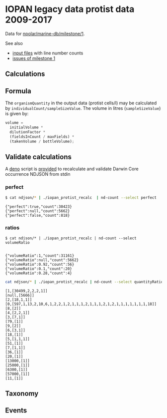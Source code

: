# IOPAN legacy data protist data 2009-2017

Data for [npolar/marine-db/milestone/1](https://github.com/npolar/marine-db/milestone/1).

See also

- [input files](./log/line-counts.txt) with line number counts
- [issues of milestone 1](https://github.com/npolar/marine-db/issues?q=is%3Aissue+milestone%3A%22Original+IOPAN+protist+data+2009-2017+converted+to+Darwin+Core%22)

## Calculations

## Formula

The `organismQuantity` in the output data (protist cells/l) may be calculated by `individualCount/sampleSizeValue`. The volume in litres (`sampleSizeValue`) is given by:

```js
volume =
  initialVolume *
  dilutionFactor *
  (fieldsInCount / maxFields) *
  (takenVolume / bottleVolume);
```

## Validate calculations

A [deno](https://deno.land) script is [provided](./iopan_protist_recalc) to recalculate and validate Darwin Core occurrence NDJSON from stdin

### perfect

```sh
$ cat ndjson/* | ./iopan_protist_recalc  | nd-count --select perfect
```

```ndjson
{"perfect":true,"count":30423}
{"perfect":null,"count":5662}
{"perfect":false,"count":818}
```

### ratios

```
$ cat ndjson/* | ./iopan_protist_recalc | nd-count --select volumeRatio
```

```ndjson

{"volumeRatio":1,"count":31161}
{"volumeRatio":null,"count":5662}
{"volumeRatio":0.92,"count":56}
{"volumeRatio":0.1,"count":20}
{"volumeRatio":0.28,"count":4}

```

```sh
cat ndjson/* | ./iopan_protist_recalc | nd-count --select quantityRatio | nd-group 'parseInt(values(d)[0])' | nd-map '[d[0], d[1].map(({count})=>count)]'
```

```ndjson
[1,[30499,2,2,2,1]]
[null,[5666]]
[2,[18,1,1]]
[0,[597,1,13,2,10,6,1,2,2,1,2,1,1,1,2,1,1,1,2,1,2,1,1,1,1,1,1,1,18]]
[8,[2]]
[4,[2,2,1]]
[3,[7,1]]
[79,[1]]
[9,[2]]
[6,[3,1]]
[18,[1]]
[5,[1,1,1]]
[51,[1]]
[7,[1,1]]
[36,[1]]
[20,[1]]
[13000,[1]]
[25000,[1]]
[6300,[1]]
[57000,[1]]
[11,[1]]
```

## Taxonomy

## Events
